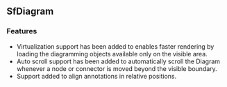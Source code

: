 ## SfDiagram

### Features

* Virtualization support has been added to enables faster rendering by loading the diagramming objects available only on the visible area.
* Auto scroll support has been added to automatically scroll the Diagram whenever a node or connector is moved beyond the visible boundary.
* Support added to align annotations in relative positions.
